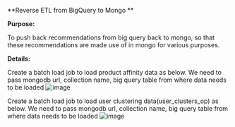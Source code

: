 **Reverse ETL from BigQuery to Mongo **

**Purpose:** 

To push back recommendations from big query back to mongo, so that these recommendations are made use of in mongo for various purposes. 

**Details:** 

Create a batch load job to load product affinity data as below. We need to pass mongodb url, collection name, big query table from where data needs to be loaded 
![image](https://user-images.githubusercontent.com/111537542/186254484-249ae442-624c-48b4-9eb3-6bbdb95848f4.png)


Create a batch load job to load user clustering  data(user_clusters_op) as below. We need to pass mongodb url, collection name, big query table from where data needs to be loaded 
![image](https://user-images.githubusercontent.com/111537542/186254520-4d5ecc6a-6849-43e1-862b-feed485c54e9.png)

 

 
